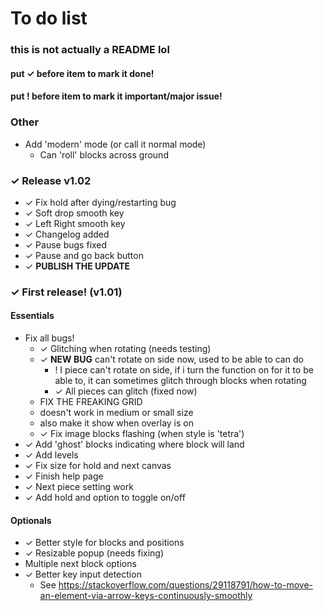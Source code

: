 # To do list
### this is not actually a README lol
#### put ✓ before item to mark it done!
#### put ! before item to mark it important/major issue!

### Other

* Add 'modern' mode (or call it normal mode)
  * Can 'roll' blocks across ground

### ✓ Release v1.02
* ✓ Fix hold after dying/restarting bug
* ✓ Soft drop smooth key
* ✓ Left Right smooth key
* ✓ Changelog added
* ✓ Pause bugs fixed
* ✓ Pause and go back button
* ✓ **PUBLISH THE UPDATE**


### ✓ First release! (v1.01)
#### Essentials
* Fix all bugs!
  * ✓ Glitching when rotating (needs testing)
  * ✓ **NEW BUG** can't rotate on side now, used to be able to can do
    * ! I piece can't rotate on side, if i turn the function on for it to be able to, it can sometimes glitch through blocks when rotating
    * ✓ All pieces can glitch (fixed now)
  * FIX THE FREAKING GRID
   * doesn't work in medium or small size
   * also make it show when overlay is on
  * ✓ Fix image blocks flashing (when style is 'tetra')
* ✓ Add 'ghost' blocks indicating where block will land
* ✓ Add levels
* ✓ Fix size for hold and next canvas
* ✓ Finish help page
* ✓ Next piece setting work
* ✓ Add hold and option to toggle on/off
#### Optionals
* ✓ Better style for blocks and positions
* ✓ Resizable popup (needs fixing)
* Multiple next block options
* ✓ Better key input detection
  * See https://stackoverflow.com/questions/29118791/how-to-move-an-element-via-arrow-keys-continuously-smoothly


